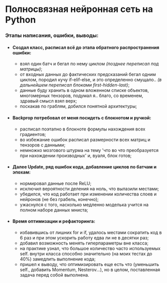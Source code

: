 # Полносвязная нейронная сеть на Python

### Этапы написания, ошибки, выводы:
- #### Создал класс, расписал всё до этапа обратного распространения ошибки:
  - взял один батч и бегал по нему циклом *(позднее переписал под матрицы)*;
  - от входных данных до фактических предсказаний бегал одним циклом, породил кучу if-elif-else, и это определенно смущало.. *(в дальнейшем переписал блоками first-hidden-last)*;
  - данные буду хранить в одном вложенном списке объектов, многомерных тензоров, подумал я.. благо, со временем, здравый смысл взял верх;
  - поскакав по граблям, добился понятной архитектуры;
- #### Backprop потребовал от меня посидеть с блокнотом и ручкой:
  - расписал поэтапно в блокноте формулы нахождения всех градиентов;
  - во избежание ошибок расписал размерности всех матриц и тензоров с данными;
  - немножко мозгового штурма на тему 'что во что преобразуется при нахождении производных' и, вуаля, блок готов;
- #### Далее Update, ряд ошибок кода, добавление циклов по батчам и эпохам:
  - нормировал данные после ReLU;
  - исключил вероятности деления на ноль, что вылазили местами;
  - убедился, что код работает при изменении количества слоев и нейронов (не без грабель, конечно);
  - ужаснулся с того, насколько медленно моделька учится на полном наборе данных мниста;
- #### Время оптимизации и рефакторинга:
  - избавившись от лишних for и if, удалось местами сократить код в 6 раз и при этом ускорить работу едва ли не в десятки раз;
  - добавил возможность менять гиперпараметры вне класса;
  - на практике узнал, что большое количество часто используемых self. внутри класса способно значительно (на моих тестах до 40%) замедлить выполнение кода;
  - пришел к выводу, что оптимизировать еще есть что (уменьшить self., добавить Momentum, Nesterov...), но в целом, поставленная задача перед собой выполнена.
